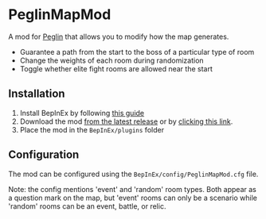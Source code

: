 # PeglinMapMod
A mod for [Peglin](https://store.steampowered.com/app/1296610/Peglin/) that allows you to modify how the map generates.
 * Guarantee a path from the start to the boss of a particular type of room
 * Change the weights of each room during randomization
 * Toggle whether elite fight rooms are allowed near the start

## Installation
 1. Install BepInEx by following [this guide](https://docs.bepinex.dev/articles/user_guide/installation/index.html)
 2. Download the mod [from the latest release](https://github.com/4a656666/PeglinMapMod/releases/latest) or by [clicking this link](https://github.com/4a656666/PeglinMapMod/releases/latest/download/PeglinMapMod.dll). 
 3. Place the mod in the `BepInEx/plugins` folder

## Configuration
The mod can be configured using the `BepInEx/config/PeglinMapMod.cfg` file.

Note: the config mentions 'event' and 'random' room types. Both appear as a question mark on the map, but 'event' rooms can only be a scenario while 'random' rooms can be an event, battle, or relic.
